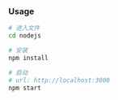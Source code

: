 ### Usage
```bash
# 进入文件
cd nodejs

# 安装
npm install

# 启动
# url: http://localhost:3000
npm start 
```
